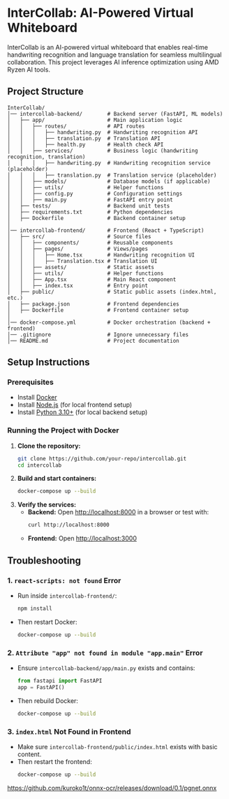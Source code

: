 # InterCollab: AI-Powered Virtual Whiteboard

InterCollab is an AI-powered virtual whiteboard that enables real-time handwriting recognition and language translation for seamless multilingual collaboration. This project leverages AI inference optimization using AMD Ryzen AI tools.

## **Project Structure**
```
InterCollab/
│── intercollab-backend/        # Backend server (FastAPI, ML models)
│   ├── app/                    # Main application logic
│   │   ├── routes/             # API routes
│   │   │   ├── handwriting.py  # Handwriting recognition API
│   │   │   ├── translation.py  # Translation API
│   │   │   ├── health.py       # Health check API
│   │   ├── services/           # Business logic (handwriting recognition, translation)
│   │   │   ├── handwriting.py  # Handwriting recognition service (placeholder)
│   │   │   ├── translation.py  # Translation service (placeholder)
│   │   ├── models/             # Database models (if applicable)
│   │   ├── utils/              # Helper functions
│   │   ├── config.py           # Configuration settings
│   │   ├── main.py             # FastAPI entry point
│   ├── tests/                  # Backend unit tests
│   ├── requirements.txt        # Python dependencies
│   ├── Dockerfile              # Backend container setup
│
│── intercollab-frontend/       # Frontend (React + TypeScript)
│   ├── src/                    # Source files
│   │   ├── components/         # Reusable components
│   │   ├── pages/              # Views/pages
│   │   │   ├── Home.tsx        # Handwriting recognition UI
│   │   │   ├── Translation.tsx # Translation UI
│   │   ├── assets/             # Static assets
│   │   ├── utils/              # Helper functions
│   │   ├── App.tsx             # Main React component
│   │   ├── index.tsx           # Entry point
│   ├── public/                 # Static public assets (index.html, etc.)
│   ├── package.json            # Frontend dependencies
│   ├── Dockerfile              # Frontend container setup
│
│── docker-compose.yml          # Docker orchestration (backend + frontend)
│── .gitignore                  # Ignore unnecessary files
│── README.md                   # Project documentation
```

## **Setup Instructions**
### **Prerequisites**
- Install [Docker](https://www.docker.com/get-started)
- Install [Node.js](https://nodejs.org/) (for local frontend setup)
- Install [Python 3.10+](https://www.python.org/) (for local backend setup)

### **Running the Project with Docker**
1. **Clone the repository:**
   ```sh
   git clone https://github.com/your-repo/intercollab.git
   cd intercollab
   ```
2. **Build and start containers:**
   ```sh
   docker-compose up --build
   ```
3. **Verify the services:**
   - **Backend:** Open [http://localhost:8000](http://localhost:8000) in a browser or test with:
     ```sh
     curl http://localhost:8000
     ```
   - **Frontend:** Open [http://localhost:3000](http://localhost:3000)


## **Troubleshooting**
### **1. `react-scripts: not found` Error**
- Run inside `intercollab-frontend/`:
  ```sh
  npm install
  ```
- Then restart Docker:
  ```sh
  docker-compose up --build
  ```

### **2. `Attribute "app" not found in module "app.main"` Error**
- Ensure `intercollab-backend/app/main.py` exists and contains:
  ```python
  from fastapi import FastAPI
  app = FastAPI()
  ```
- Then rebuild Docker:
  ```sh
  docker-compose up --build
  ```

### **3. `index.html` Not Found in Frontend**
- Make sure `intercollab-frontend/public/index.html` exists with basic content.
- Then restart the frontend:
  ```sh
  docker-compose up --build
  ```

https://github.com/kuroko1t/onnx-ocr/releases/download/0.1/pgnet.onnx
